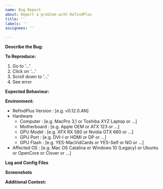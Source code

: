 ```yaml
---
name: Bug Report
about: Report a problem with RefindPlus
title: ''
labels: ''
assignees: ''

---
```


**Describe the Bug:**
<!--
A clear and concise description of what the bug is.

ENTER AFTER THE ARROW BELOW
-->

**To Reproduce:**
<!--
SEE EXAMPLE AFTER THE ARROW BELOW...
-->
1. Go to '...'
2. Click on '...'
3. Scroll down to '...'
4. See error


**Expected Behaviour:**
<!--
A clear and concise description of what you expected to happen.

ENTER AFTER THE ARROW BELOW...
-->


**Environment:**
<!--
AMEND THE TEMPLATE AFTER THE ARROW BELOW...
-->
 - RefindPlus Version : [e.g. v0.12.0.AN]
 - Hardware
   * Computer         : [e.g. MacPro 3,1 or Toshiba XYZ Laptop or ...]
   * Motherboard      : [e.g. Apple OEM or ATX 123 or ...]
   * GPU Model        : [e.g. XFX RX 580 or Nvidia GTX 680 or ...]
   * GPU Port         : [e.g. DVI-I or HDMI or DP or ...]
   * GPU Flash        : [e.g. YES-MacVidCards or YES-Self or NO or ...]
 - Affected OS        : [e.g. Mac OS Catalina or Windows 10 (Legacy) or Ubuntu or OpenCore or Clover or ...]

**Log and Config Files**
<!--
Add debug log files and your config file to help with understanding your issue.

Please upload debug log files at log level 0. If additional details are required, a request for a specific log level will be made but you can also upload debug log files at log level 3 **In Addition** to those at log level 0. Debug log files at log level 4 typically contain too much detail and should only be attached when requested.

Kindly attach the files (you can rename as *.txt or zip them) as opposed to pasting the debug logs or config files directly.

ENTER AFTER THE ARROW BELOW...
-->

**Screenshots**
<!--
If applicable, add screenshots to help explain your problem.

You can save a screenshot by using the F10 key

ENTER AFTER THE ARROW BELOW...
-->


**Additional Context:**
<!--
Add any other relevant information about the problem here.

ENTER AFTER THE ARROW BELOW...
-->
